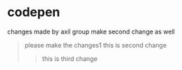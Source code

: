 # codepen

changes made by axil group
make second change as well

> please make the changes1
> this is second change
> >this is third change
